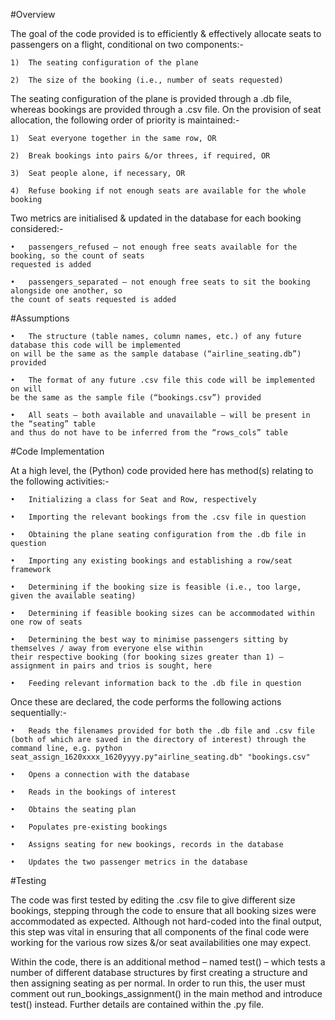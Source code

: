 #Overview

The goal of the code provided is to efficiently & effectively allocate seats to passengers on a flight, conditional on two components:-

  	1)	The seating configuration of the plane
	
  	2)	The size of the booking (i.e., number of seats requested)
  
The seating configuration of the plane is provided through a .db file, whereas bookings are provided through a .csv file. 
On the provision of seat allocation, the following order of priority is maintained:-

  	1)	Seat everyone together in the same row, OR
	
  	2)	Break bookings into pairs &/or threes, if required, OR
	
  	3)	Seat people alone, if necessary, OR
	
  	4)	Refuse booking if not enough seats are available for the whole booking
  
Two metrics are initialised & updated in the database for each booking considered:-

  	•	passengers_refused – not enough free seats available for the booking, so the count of seats 
	requested is added
	
  	•	passengers_separated – not enough free seats to sit the booking alongside one another, so 
	the count of seats requested is added
    
#Assumptions

  	•	The structure (table names, column names, etc.) of any future database this code will be implemented 
	on will be the same as the sample database (“airline_seating.db”) provided
		
  	•	The format of any future .csv file this code will be implemented on will 
	be the same as the sample file (“bookings.csv”) provided
		
  	•	All seats – both available and unavailable – will be present in the “seating” table 
	and thus do not have to be inferred from the “rows_cols” table

#Code Implementation

At a high level, the (Python) code provided here has method(s) relating to the following activities:-

  	•	Initializing a class for Seat and Row, respectively
		
  	•	Importing the relevant bookings from the .csv file in question
		
  	•	Obtaining the plane seating configuration from the .db file in question
		
	•	Importing any existing bookings and establishing a row/seat framework
		
	•	Determining if the booking size is feasible (i.e., too large, given the available seating)
		
	•	Determining if feasible booking sizes can be accommodated within one row of seats
		
	•	Determining the best way to minimise passengers sitting by themselves / away from everyone else within 
	their respective booking (for booking sizes greater than 1) – assignment in pairs and trios is sought, here
		
	•	Feeding relevant information back to the .db file in question
  
Once these are declared, the code performs the following actions sequentially:-

	•	Reads the filenames provided for both the .db file and .csv file
	(both of which are saved in the directory of interest) through the command line, e.g. python
	seat_assign_1620xxxx_1620yyyy.py"airline_seating.db" "bookings.csv"
		
	•	Opens a connection with the database

	•	Reads in the bookings of interest

	•	Obtains the seating plan 

	•	Populates pre-existing bookings

	•	Assigns seating for new bookings, records in the database

	•	Updates the two passenger metrics in the database

#Testing

The code was first tested by editing the .csv file to give different size bookings, stepping through the code to ensure that all booking sizes were accommodated as expected. Although not hard-coded into the final output, this step was vital in ensuring that all components of the final code were working for the various row sizes &/or seat availabilities one may expect.

Within the code, there is an additional method – named test() – which tests a number of different database structures by first creating a structure and then assigning seating as per normal. In order to run this, the user must comment out run_bookings_assignment() in the main method and introduce test() instead. Further details are contained within the .py file.

